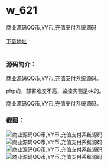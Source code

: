 # w_621
商业源码QQ币,YY币,充值支付系统源码
<br/></br>
[下载地址](https://www.uuid2.com/621.html "下载地址")
<br/></br>
<h3>源码简介：</h3>
<p>商业源码QQ币,YY币,充值支付系统源码。<p>
<p>php的，部署难度不高，监控实测是ok的。<p>
<p>商业源码QQ币,YY币,充值支付系统源码。<p>
<h3>截图：</h3>
<img src="https://www.uuid2.com/wp-content/uploads/img/202105/fcbf145738.gif" alt="商业源码QQ币,YY币,充值支付系统源码"><img src="https://www.uuid2.com/wp-content/uploads/img/202105/28398ec623.gif" alt="商业源码QQ币,YY币,充值支付系统源码"><img src="https://www.uuid2.com/wp-content/uploads/img/202105/e2c9379433.gif" alt="商业源码QQ币,YY币,充值支付系统源码"><img src="https://www.uuid2.com/wp-content/uploads/img/202105/5007ae9758.gif" alt="商业源码QQ币,YY币,充值支付系统源码">
